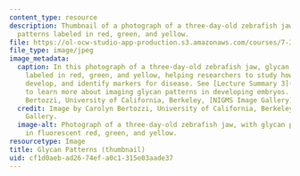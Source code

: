 ```yaml
---
content_type: resource
description: Thumbnail of a photograph of a three-day-old zebrafish jaw with glycan
  patterns labeled in red, green, and yellow.
file: https://ol-ocw-studio-app-production.s3.amazonaws.com/courses/7-342-sweet-discoveries-unraveling-the-complex-world-of-sugars-in-health-and-disease-fall-2014/cf1d0aebad2674efa0c1315e03aade37_7-342f14-th.jpg
file_type: image/jpeg
image_metadata:
  caption: In this photograph of a three-day-old zebrafish jaw, glycan patterns are
    labeled in red, green, and yellow, helping researchers to study how organisms
    develop, and identify markers for disease. See [Lecture Summary 3](pages/lecture-summaries/#Week_3)
    to learn more about imaging glycan patterns in developing embryos. (Image by Carolyn
    Bertozzi, University of California, Berkeley, [NIGMS Image Gallery](https://images.nigms.nih.gov/Pages/Home.aspx).)
  credit: Image by Carolyn Bertozzi, University of California, Berkeley, NIGMS Image
    Gallery.
  image-alt: Photograph of a three-day-old zebrafish jaw, with glycan patterns labeled
    in fluorescent red, green, and yellow.
resourcetype: Image
title: Glycan Patterns (thumbnail)
uid: cf1d0aeb-ad26-74ef-a0c1-315e03aade37
---
```

